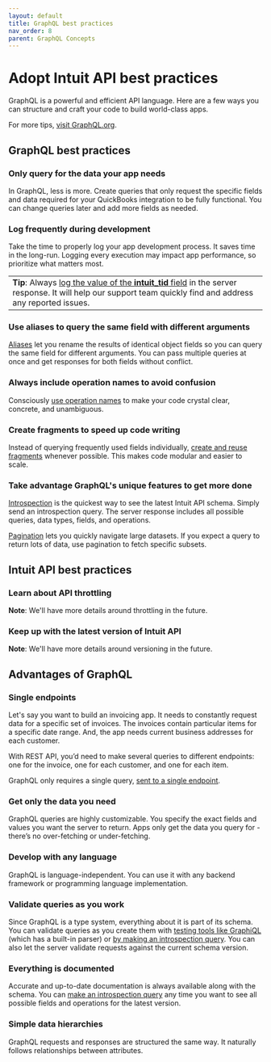 ```yaml
---
layout: default
title: GraphQL best practices
nav_order: 8
parent: GraphQL Concepts
---
```


# Adopt Intuit API best practices

GraphQL is a powerful and efficient API language. Here are a few ways you can structure and craft your code to build world-class apps.

For more tips, [visit GraphQL.org](https://graphql.org/learn/best-practices/). 

## GraphQL best practices

### Only query for the data your app needs

In GraphQL, less is more. Create queries that only request the specific fields and data required for your QuickBooks integration to be fully functional. You can change queries later and add more fields as needed. 
 
### Log frequently during development

Take the time to properly log your app development process. It saves time in the long-run. Logging every execution may impact app performance, so prioritize what matters most.

<table>
<tr>
<td><strong>Tip</strong>: Always <a href="../../faq/error-handling/">log the value of the <strong>intuit_tid</strong> field</a> in the server response. It will help our support team quickly find and address any reported issues.
</td>
</tr>
</table>



### Use aliases to query the same field with different arguments

[Aliases](https://graphql.org/learn/queries/#aliases) let you rename the results of identical object fields so you can query the same field for different arguments. You can pass multiple queries at once and get responses for both fields without conflict. 
 
### Always include operation names to avoid confusion

Consciously [use operation names](https://graphql.org/learn/queries/#operationname) to make your code crystal clear, concrete, and unambiguous. 
 
### Create fragments to speed up code writing

Instead of querying frequently used fields individually, [create and reuse fragments](../fragments/) whenever possible. This makes code modular and easier to scale. 
 
### Take advantage GraphQL's unique features to get more done

[Introspection](../introspection/) is the quickest way to see the latest Intuit API schema.  Simply send an introspection query. The server response includes all possible queries, data types, fields, and operations. 

[Pagination](../pagination/) lets you quickly navigate large datasets. If you expect a query to return lots of data, use pagination to fetch specific subsets. 

## Intuit API best practices

### Learn about API throttling

**Note**: We'll have more details around throttling in the future.



### Keep up with the latest version of Intuit API

**Note**: We'll have more details around versioning in the future.


## Advantages of GraphQL

### Single endpoints

Let's say you want to build an invoicing app. It needs to constantly request data for a specific set of invoices. The invoices contain particular items for a specific date range. And, the app needs current business addresses for each customer. 

With REST API, you’d need to make several queries to different endpoints: one for the invoice, one for each customer, and one for each item.

GraphQL only requires a single query, [sent to a single endpoint](../../getting-started/endpoints/). 

### Get only the data you need

GraphQL queries are highly customizable. You specify the exact fields and values you want the server to return. Apps only get the data you query for - there’s no over-fetching or under-fetching.

### Develop with any language
GraphQL is language-independent. You can use it with any backend framework or programming language implementation.

### Validate queries as you work

Since GraphQL is a type system, everything about it is part of its schema. You can validate queries as you create them with [testing tools like GraphiQL](../../getting-started/graphql-ide/) (which has a built-in parser) or [by making an introspection query](../introspection/). You can also let the server validate requests against the current schema version.

### Everything is documented

Accurate and up-to-date documentation is always available along with the schema. You can [make an introspection query](../introspection/) any time you want to see all possible fields and operations for the latest version.

### Simple data hierarchies

GraphQL requests and responses are structured the same way. It naturally follows relationships between attributes.
